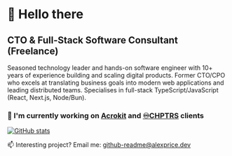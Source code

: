 # 👋 Hello there
## CTO & Full-Stack Software Consultant (Freelance)

Seasoned technology leader and hands-on software engineer with 10+
years of experience building and scaling digital products. Former CTO/CPO
who excels at translating business goals into modern web applications and
leading distributed teams. Specialises in full-stack TypeScript/JavaScript
(React, Next.js, Node/Bun).

### 🔭 I'm currently working on [Acrokit](https://acrokit.com) and [♾️CHPTRS](https://new.infinite-chapters.com) clients

[![GitHub stats](https://github-readme-stats.vercel.app/api?username=alexpricedev)](https://github.com/alexpricedev)

📫 Interesting project? Email me: [github-readme@alexprice.dev](mailto:github-readme@alexprice.dev)
